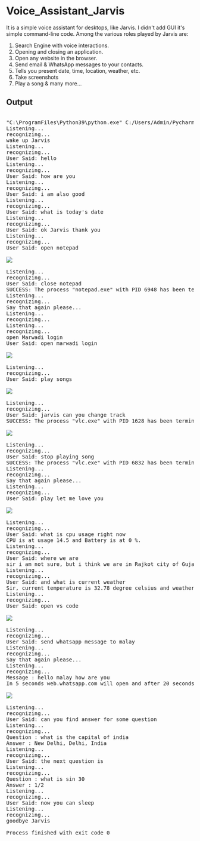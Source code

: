 # Voice_Assistant_Jarvis

It is a simple voice assistant for desktops, like Jarvis. I didn't add GUI it's simple command-line code. Among the various roles played by Jarvis are: 
1) Search Engine with voice interactions.
2) Opening and closing an application.
3) Open any website in the browser.
4) Send email & WhatsApp messages to your contacts.
5) Tells you present date, time, location, weather, etc.
6) Take screenshots
7) Play a song & many more...

<h2> Output </h2>

<pre>

"C:\ProgramFiles\Python39\python.exe" C:/Users/Admin/PycharmProjects/Voice_Assistent/Jarvis.py
Listening...
recognizing...
wake up Jarvis
Listening...
recognizing...
User Said: hello
Listening...
recognizing...
User Said: how are you
Listening...
recognizing...
User Said: i am also good
Listening...
recognizing...
User Said: what is today's date
Listening...
recognizing...
User Said: ok Jarvis thank you
Listening...
recognizing...
User Said: open notepad

<img src="Images/Image%201.png">

Listening...
recognizing...
User Said: close notepad
SUCCESS: The process "notepad.exe" with PID 6948 has been terminated.
Listening...
recognizing...
Say that again please...
Listening...
recognizing...
Listening...
recognizing...
open Marwadi login
User Said: open marwadi login

<img src="Images/Image%202.png">

Listening...
recognizing...
User Said: play songs

<img src="Images/Image%203.png">

Listening...
recognizing...
User Said: jarvis can you change track
SUCCESS: The process "vlc.exe" with PID 1628 has been terminated.

<img src="Images/Image%204.png">

Listening...
recognizing...
User Said: stop playing song
SUCCESS: The process "vlc.exe" with PID 6832 has been terminated.
Listening...
recognizing...
Say that again please...
Listening...
recognizing...
User Said: play let me love you

<img src="Images/Image%205.png">

Listening...
recognizing...
User Said: what is cpu usage right now
CPU is at usage 14.5 and Battery is at 0 %.
Listening...
recognizing...
User Said: where we are
sir i am not sure, but i think we are in Rajkot city of Gujarat state in India country.
Listening...
recognizing...
User Said: and what is current weather
Sir, current temperature is 32.78 degree celsius and weather is like scattered clouds and humidity is 80 %.
Listening...
recognizing...
User Said: open vs code

<img src="Images/Image%206.png">

Listening...
recognizing...
User Said: send whatsapp message to malay
Listening...
recognizing...
Say that again please...
Listening...
recognizing...
Message : hello malay how are you
In 5 seconds web.whatsapp.com will open and after 20 seconds message will be delivered

<img src="Images/Image%207.png">

Listening...
recognizing...
User Said: can you find answer for some question
Listening...
recognizing...
Question : what is the capital of india
Answer : New Delhi, Delhi, India
Listening...
recognizing...
User Said: the next question is
Listening...
recognizing...
Question : what is sin 30
Answer : 1/2
Listening...
recognizing...
User Said: now you can sleep
Listening...
recognizing...
goodbye Jarvis

Process finished with exit code 0

</pre>
